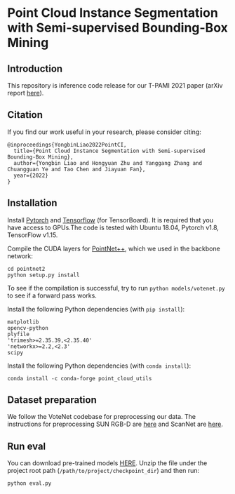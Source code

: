# **Point Cloud Instance Segmentation with Semi-supervised Bounding-Box Mining**



## Introduction

This repository is inference code release for our T-PAMI 2021 paper (arXiv report [here](https://arxiv.org/pdf/2111.15210.pdf)).



## Citation

If you find our work useful in your research, please consider citing:

```
@inproceedings{YongbinLiao2022PointCI,
  title={Point Cloud Instance Segmentation with Semi-supervised Bounding-Box Mining},
  author={Yongbin Liao and Hongyuan Zhu and Yanggang Zhang and Chuangguan Ye and Tao Chen and Jiayuan Fan},
  year={2022}
}
```



## Installation

Install [Pytorch](https://pytorch.org/get-started/locally/) and [Tensorflow](https://github.com/tensorflow/tensorflow) (for TensorBoard). It is required that you have access to GPUs.The code is tested with Ubuntu 18.04, Pytorch v1.8, TensorFlow v1.15.

Compile the CUDA layers for [PointNet++](http://arxiv.org/abs/1706.02413), which we used in the backbone network:

```shell
cd pointnet2
python setup.py install
```

To see if the compilation is successful, try to run `python models/votenet.py` to see if a forward pass works.

Install the following Python dependencies (with `pip install`):

```
matplotlib
opencv-python
plyfile
'trimesh>=2.35.39,<2.35.40'
'networkx>=2.2,<2.3'
scipy
```

Install the following Python dependencies (with `conda install`):

```shell
conda install -c conda-forge point_cloud_utils
```



## Dataset preparation

We follow the VoteNet codebase for preprocessing our data. The instructions for preprocessing SUN RGB-D are [here](https://github.com/facebookresearch/votenet/tree/main/sunrgbd) and ScanNet are [here](https://github.com/facebookresearch/votenet/tree/main/scannet).



## Run eval

You can download pre-trained models [HERE](https://drive.google.com/file/d/1mVA9R-KzwWdFRnir0_ZUI7PiCcMlTKKg/view?usp=sharing). Unzip the file under the project root path (`/path/to/project/checkpoint_dir`) and then run:

```shell
python eval.py
```

